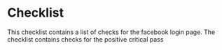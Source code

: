 # Checklist
This checklist contains a list of checks for the facebook login page. The checklist contains checks for the positive critical pass
